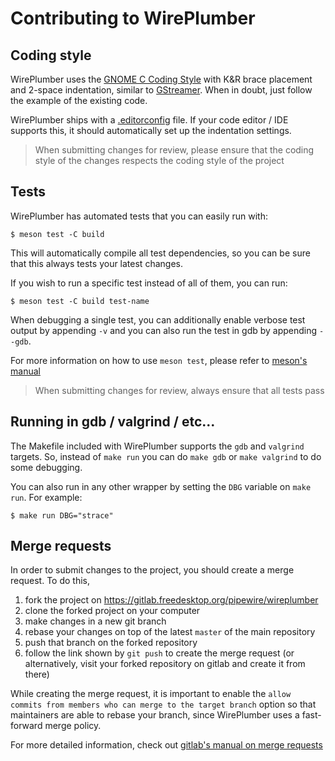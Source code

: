 # Contributing to WirePlumber

## Coding style

WirePlumber uses the
[GNOME C Coding Style](https://developer.gnome.org/programming-guidelines/unstable/c-coding-style.html.en)
with K&R brace placement and 2-space indentation, similar to
[GStreamer](https://gstreamer.freedesktop.org/documentation/frequently-asked-questions/developing.html#what-is-the-coding-style-for-gstreamer-code).
When in doubt, just follow the example of the existing code.

WirePlumber ships with a [.editorconfig](https://editorconfig.org/) file.
If your code editor / IDE supports this, it should automatically set up
the indentation settings.

> When submitting changes for review, please ensure that the coding style
of the changes respects the coding style of the project

## Tests

WirePlumber has automated tests that you can easily run with:

```
$ meson test -C build
```

This will automatically compile all test dependencies, so you can be sure
that this always tests your latest changes.

If you wish to run a specific test instead of all of them, you can run:
```
$ meson test -C build test-name
```

When debugging a single test, you can additionally enable verbose test output
by appending `-v` and you can also run the test in gdb by appending `--gdb`.

For more information on how to use `meson test`, please refer to
[meson's manual](https://mesonbuild.com/Unit-tests.html)

> When submitting changes for review, always ensure that all tests pass

## Running in gdb / valgrind / etc...

The Makefile included with WirePlumber supports the `gdb` and `valgrind`
targets. So, instead of `make run` you can do `make gdb` or `make valgrind`
to do some debugging.

You can also run in any other wrapper by setting the `DBG` variable
on `make run`. For example:
```
$ make run DBG="strace"
```

## Merge requests

In order to submit changes to the project, you should create a merge request.
To do this,
1. fork the project on https://gitlab.freedesktop.org/pipewire/wireplumber
2. clone the forked project on your computer
3. make changes in a new git branch
4. rebase your changes on top of the latest `master` of the main repository
5. push that branch on the forked repository
6. follow the link shown by `git push` to create the merge request
(or alternatively, visit your forked repository on gitlab and create it from there)

While creating the merge request, it is important to enable the
`allow commits from members who can merge to the target branch` option
so that maintainers are able to rebase your branch, since WirePlumber uses
a fast-forward merge policy.

For more detailed information, check out
[gitlab's manual on merge requests](https://docs.gitlab.com/ee/user/project/merge_requests/creating_merge_requests.html)
